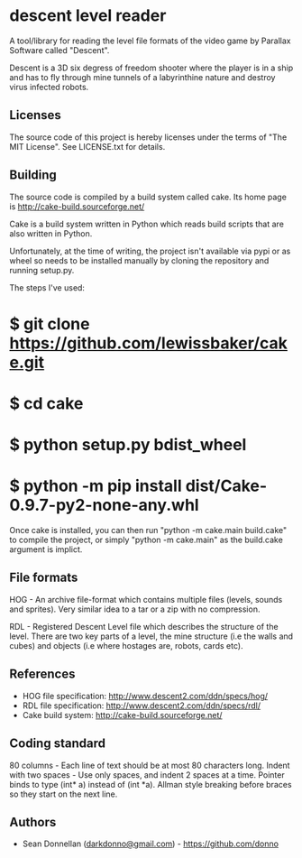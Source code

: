 descent level reader
===

A tool/library for reading the level file formats of the video game by
Parallax Software called "Descent".

Descent is a 3D six degress of freedom shooter where the player is in a ship
and has to fly through mine tunnels of a labyrinthine nature and destroy
virus infected robots.

Licenses
---------------------
The source code of this project is hereby licenses under the terms of
"The MIT License". See LICENSE.txt for details.

Building
---------------------
The source code is compiled by a build system called cake. Its home page is
http://cake-build.sourceforge.net/


Cake is a build system written in Python which reads build scripts that are also
written in Python.

Unfortunately, at the time of writing, the project isn't available via pypi or as
wheel so needs to be installed manually by cloning the repository and running
setup.py.

The steps I've used:
# $ git clone https://github.com/lewissbaker/cake.git
# $ cd cake
# $ python setup.py bdist_wheel
# $ python -m pip install dist/Cake-0.9.7-py2-none-any.whl

Once cake is installed, you can then run "python -m cake.main build.cake" to
compile the project, or simply "python -m cake.main" as the build.cake
argument is implict.

File formats
---------------------

HOG - An archive file-format which contains multiple files (levels, sounds and
      sprites). Very similar idea to a tar or a zip with no compression.

RDL - Registered Descent Level file which describes the structure of the level.
      There are two key parts of a level, the mine structure (i.e the walls and
      cubes) and objects (i.e where hostages are, robots, cards etc).

References
---------------------

* HOG file specification: http://www.descent2.com/ddn/specs/hog/
* RDL file specification: http://www.descent2.com/ddn/specs/rdl/
* Cake build system: http://cake-build.sourceforge.net/

Coding standard
---------------------

80 columns - Each line of text should be at most 80 characters long.
Indent with two spaces - Use only spaces, and indent 2 spaces at a time.
Pointer binds to type (int* a) instead of (int *a).
Allman style breaking before braces so they start on the next line.

Authors
---------------------

* Sean Donnellan (darkdonno@gmail.com) - https://github.com/donno
